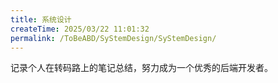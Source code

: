 ```yaml
---
title: 系统设计
createTime: 2025/03/22 11:01:32
permalink: /ToBeABD/SyStemDesign/SyStemDesign/
---
```

记录个人在转码路上的笔记总结，努力成为一个优秀的后端开发者。
